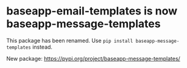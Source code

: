 # baseapp-email-templates is now baseapp-message-templates

This package has been renamed. Use `pip install baseapp-message-templates` instead.

New package: https://pypi.org/project/baseapp-message-templates/
